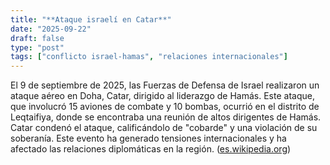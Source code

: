 ```yaml
---
title: "**Ataque israelí en Catar**"
date: "2025-09-22"
draft: false
type: "post"
tags: ["conflicto israel-hamas", "relaciones internacionales"]
---
```


El 9 de septiembre de 2025, las Fuerzas de Defensa de Israel realizaron un ataque aéreo en Doha, Catar, dirigido al liderazgo de Hamás. Este ataque, que involucró 15 aviones de combate y 10 bombas, ocurrió en el distrito de Leqtaifiya, donde se encontraba una reunión de altos dirigentes de Hamás. Catar condenó el ataque, calificándolo de "cobarde" y una violación de su soberanía. Este evento ha generado tensiones internacionales y ha afectado las relaciones diplomáticas en la región. ([es.wikipedia.org](https://es.wikipedia.org/wiki/Ataque_israel%C3%AD_contra_Catar_de_2025?utm_source=openai))
